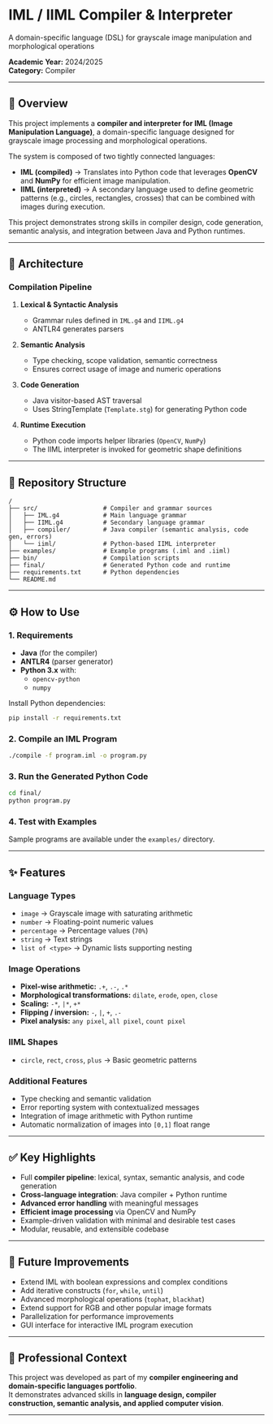 # IML / IIML Compiler & Interpreter  
A domain-specific language (DSL) for grayscale image manipulation and morphological operations  

**Academic Year:** 2024/2025  
**Category:** Compiler 

---

## 📌 Overview  
This project implements a **compiler and interpreter for IML (Image Manipulation Language)**, a domain-specific language designed for grayscale image processing and morphological operations.  

The system is composed of two tightly connected languages:  

- **IML (compiled)** → Translates into Python code that leverages **OpenCV** and **NumPy** for efficient image manipulation.  
- **IIML (interpreted)** → A secondary language used to define geometric patterns (e.g., circles, rectangles, crosses) that can be combined with images during execution.  

This project demonstrates strong skills in compiler design, code generation, semantic analysis, and integration between Java and Python runtimes.

---

## 🧩 Architecture  

### Compilation Pipeline  
1. **Lexical & Syntactic Analysis**  
   - Grammar rules defined in `IML.g4` and `IIML.g4`  
   - ANTLR4 generates parsers  

2. **Semantic Analysis**  
   - Type checking, scope validation, semantic correctness  
   - Ensures correct usage of image and numeric operations  

3. **Code Generation**  
   - Java visitor-based AST traversal  
   - Uses StringTemplate (`Template.stg`) for generating Python code  

4. **Runtime Execution**  
   - Python code imports helper libraries (`OpenCV`, `NumPy`)  
   - The IIML interpreter is invoked for geometric shape definitions  

---

## 📂 Repository Structure  

```
/
├── src/                  # Compiler and grammar sources
│   ├── IML.g4            # Main language grammar
│   ├── IIML.g4           # Secondary language grammar
│   ├── compiler/         # Java compiler (semantic analysis, code gen, errors)
│   └── iiml/             # Python-based IIML interpreter
├── examples/             # Example programs (.iml and .iiml)
├── bin/                  # Compilation scripts
├── final/                # Generated Python code and runtime
├── requirements.txt      # Python dependencies
└── README.md
```

---

## ⚙️ How to Use  

### 1. Requirements  
- **Java** (for the compiler)  
- **ANTLR4** (parser generator)  
- **Python 3.x** with:  
  - `opencv-python`  
  - `numpy`  

Install Python dependencies:  
```bash
pip install -r requirements.txt
```

### 2. Compile an IML Program  
```bash
./compile -f program.iml -o program.py
```

### 3. Run the Generated Python Code  
```bash
cd final/
python program.py
```

### 4. Test with Examples  
Sample programs are available under the `examples/` directory.  

---

## ✨ Features  

### Language Types  
- `image` → Grayscale image with saturating arithmetic  
- `number` → Floating-point numeric values  
- `percentage` → Percentage values (`70%`)  
- `string` → Text strings  
- `list of <type>` → Dynamic lists supporting nesting  

### Image Operations  
- **Pixel-wise arithmetic:** `.+`, `.-`, `.*`  
- **Morphological transformations:** `dilate`, `erode`, `open`, `close`  
- **Scaling:** `-*`, `|*`, `+*`  
- **Flipping / inversion:** `-`, `|`, `+`, `.-`  
- **Pixel analysis:** `any pixel`, `all pixel`, `count pixel`  

### IIML Shapes  
- `circle`, `rect`, `cross`, `plus` → Basic geometric patterns  

### Additional Features  
- Type checking and semantic validation  
- Error reporting system with contextualized messages  
- Integration of image arithmetic with Python runtime  
- Automatic normalization of images into `[0,1]` float range  

---

## ✅ Key Highlights  

- Full **compiler pipeline**: lexical, syntax, semantic analysis, and code generation  
- **Cross-language integration**: Java compiler + Python runtime  
- **Advanced error handling** with meaningful messages  
- **Efficient image processing** via OpenCV and NumPy  
- Example-driven validation with minimal and desirable test cases  
- Modular, reusable, and extensible codebase  

---

## 🚀 Future Improvements  

- Extend IML with boolean expressions and complex conditions  
- Add iterative constructs (`for`, `while`, `until`)  
- Advanced morphological operations (`tophat`, `blackhat`)  
- Extend support for RGB and other popular image formats  
- Parallelization for performance improvements  
- GUI interface for interactive IML program execution  

---

## 💼 Professional Context  

This project was developed as part of my **compiler engineering and domain-specific languages portfolio**.  
It demonstrates advanced skills in **language design, compiler construction, semantic analysis, and applied computer vision**.  

---